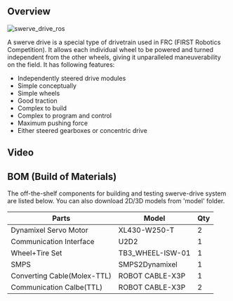 ## Overview 
![swerve_drive_ros](https://user-images.githubusercontent.com/23667624/38178150-674cf18e-3647-11e8-900b-5a8d76f3ddaa.png)
  
A swerve drive is a special type of drivetrain used in FRC (FIRST Robotics Competition). It allows each individual wheel to be powered and turned independent from the other wheels, giving it unparalleled maneuverability on the field. It has following features:  
  
- Independently steered drive modules
- Simple conceptually
- Simple wheels
- Good traction
- Complex to build
- Complex to program and control
- Maximum pushing force
- Either steered gearboxes or concentric drive
  
## Video
   

## BOM (Build of Materials)
The off-the-shelf components for building and testing swerve-drive system are listed below. You can also download 2D/3D models from 'model' folder.  

| Parts                         | Model             | Qty    |
|-------------------------------|-------------------|--------|
| Dynamixel Servo Motor         | XL430-W250-T      | 2      | 
| Communication Interface       | U2D2              | 1      |
| Wheel+Tire Set                | TB3_WHEEL-ISW-01  | 1      | 
| SMPS                          | SMPS2Dynamixel    | 1      |
| Converting Cable(Molex-TTL)   | ROBOT CABLE-X3P   | 1      |
| Communication Calbe(TTL)      | ROBOT CABLE-X3P   | 2      |
  
